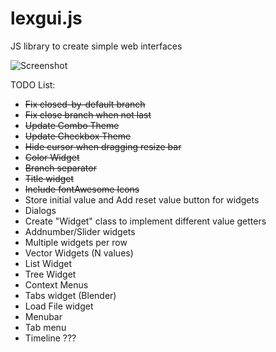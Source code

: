 # lexgui.js
JS library to create simple web interfaces

![Screenshot](https://github.com/jxarco/lexgui.js/blob/master/images/Screenshot.png)

TODO List:

- ~~Fix closed-by-default branch~~
- ~~Fix close branch when not last~~
- ~~Update Combo Theme~~
- ~~Update Checkbox Theme~~
- ~~Hide cursor when dragging resize bar~~
- ~~Color Widget~~
- ~~Branch separator~~
- ~~Title widget~~
- ~~Include fontAwesome Icons~~
- Store initial value and Add reset value button for widgets
- Dialogs
- Create "Widget" class to implement different value getters
- Addnumber/Slider widgets
- Multiple widgets per row
- Vector Widgets (N values)
- List Widget
- Tree Widget
- Context Menus
- Tabs widget (Blender)
- Load File widget
- Menubar
- Tab menu
- Timeline ???
